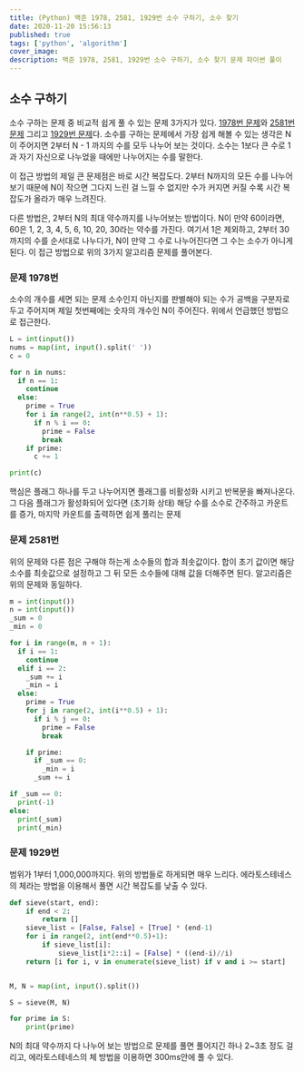```yaml
---
title: (Python) 백준 1978, 2581, 1929번 소수 구하기, 소수 찾기
date: 2020-11-20 15:56:13
published: true
tags: ['python', 'algorithm']
cover_image:
description: 백준 1978, 2581, 1929번 소수 구하기, 소수 찾기 문제 파이썬 풀이
---
```


## 소수 구하기

소수 구하는 문제 중 비교적 쉽게 풀 수 있는 문제 3가지가 있다. [1978번 문제](https://www.acmicpc.net/problem/1978)와 [2581번 문제](https://www.acmicpc.net/problem/2581) 그리고 [1929번 문제](https://www.acmicpc.net/problem/1929)다. 소수를 구하는 문제에서 가장 쉽게 해볼 수 있는 생각은 N이 주어지면 2부터 N - 1 까지의 수를 모두 나누어 보는 것이다. 소수는 1보다 큰 수로 1과 자기 자신으로 나누었을 때에만 나누어지는 수를 말한다.

이 접근 방법의 제일 큰 문제점은 바로 시간 복잡도다. 2부터 N까지의 모든 수를 나누어보기 때문에 N이 작으면 그다지 느린 걸 느낄 수 없지만 수가 커지면 커질 수록 시간 복잡도가 올라가 매우 느려진다.

다른 방법은, 2부터 N의 최대 약수까지를 나누어보는 방법이다. N이 만약 60이라면, 60은 1, 2, 3, 4, 5, 6, 10, 20, 30라는 약수를 가진다. 여기서 1은 제외하고, 2부터 30까지의 수를 순서대로 나누다가, N이 만약 그 수로 나누어진다면 그 수는 소수가 아니게 된다. 이 접근 방법으로 위의 3가지 알고리즘 문제를 풀어본다.

### 문제 1978번

소수의 개수를 세면 되는 문제 소수인지 아닌지를 판별해야 되는 수가 공백을 구분자로 두고 주어지며 제일 첫번째에는 숫자의 개수인 N이 주어진다. 위에서 언급했던 방법으로 접근한다.

```py
L = int(input())
nums = map(int, input().split(' '))
c = 0

for n in nums:
  if n == 1:
    continue
  else:
    prime = True
    for i in range(2, int(n**0.5) + 1):
      if n % i == 0:
        prime = False
        break
    if prime:
      c += 1

print(c)
```

핵심은 플래그 하나를 두고 나누어지면 플래그를 비활성화 시키고 반복문을 빠져나온다. 그 다음 플래그가 활성화되어 있다면 (초기화 상태) 해당 수를 소수로 간주하고 카운트를 증가, 마지막 카운트를 출력하면 쉽게 풀리는 문제

### 문제 2581번

위의 문제와 다른 점은 구해야 하는게 소수들의 합과 최솟값이다. 합이 초기 값이면 해당 소수를 최솟값으로 설정하고 그 뒤 모든 소수들에 대해 값을 더해주면 된다. 알고리즘은 위의 문제와 동일하다.

```py
m = int(input())
n = int(input())
_sum = 0
_min = 0

for i in range(m, n + 1):
  if i == 1:
    continue
  elif i == 2:
    _sum += i
    _min = i
  else:
    prime = True
    for j in range(2, int(i**0.5) + 1):
      if i % j == 0:
        prime = False
        break

    if prime:
      if _sum == 0:
        _min = i
      _sum += i

if _sum == 0:
  print(-1)
else:
  print(_sum)
  print(_min)
```

### 문제 1929번

범위가 1부터 1,000,000까지다. 위의 방법들로 하게되면 매우 느리다. 에라토스테네스의 체라는 방법을 이용해서 풀면 시간 복잡도를 낮출 수 있다.

```py
def sieve(start, end):
    if end < 2:
        return []
    sieve_list = [False, False] + [True] * (end-1)
    for i in range(2, int(end**0.5)+1):
        if sieve_list[i]:
            sieve_list[i*2::i] = [False] * ((end-i)//i)
    return [i for i, v in enumerate(sieve_list) if v and i >= start]


M, N = map(int, input().split())

S = sieve(M, N)

for prime in S:
    print(prime)
```

N의 최대 약수까지 다 나누어 보는 방법으로 문제를 풀면 풀어지긴 하나 2~3초 정도 걸리고, 에라토스테네스의 체 방법을 이용하면 300ms안에 풀 수 있다.
